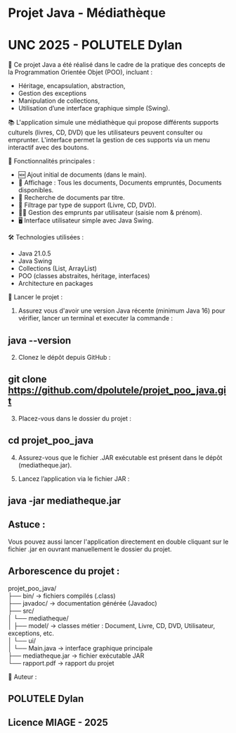 # Projet Java - Médiathèque  
# UNC 2025 - POLUTELE Dylan

🎯 Ce projet Java a été réalisé dans le cadre de la pratique des concepts de la Programmation Orientée Objet (POO), incluant :
- Héritage, encapsulation, abstraction,
- Gestion des exceptions 
- Manipulation de collections,
- Utilisation d’une interface graphique simple (Swing).

📚 L'application simule une médiathèque qui propose différents supports culturels (livres, CD, DVD) que les utilisateurs peuvent consulter ou emprunter. L'interface permet la gestion de ces supports via un menu interactif avec des boutons.

🔧 Fonctionnalités principales :
- 🆕 Ajout initial de documents (dans le main).
- 📃 Affichage : Tous les documents, Documents empruntés, Documents disponibles.
- 🔎 Recherche de documents par titre.
- 🧩 Filtrage par type de support (Livre, CD, DVD).
- 🙋‍♂️ Gestion des emprunts par utilisateur (saisie nom & prénom).
- 🖥 Interface utilisateur simple avec Java Swing.

🛠 Technologies utilisées :
- Java 21.0.5
- Java Swing
- Collections (List, ArrayList)
- POO (classes abstraites, héritage, interfaces)
- Architecture en packages

🚀 Lancer le projet :

1. Assurez vous d'avoir une version Java récente (minimum Java 16) pour vérifier, lancer un terminal et executer la commande :

## java --version

2. Clonez le dépôt depuis GitHub :


## git clone https://github.com/dpolutele/projet_poo_java.git


3. Placez-vous dans le dossier du projet : 

## cd projet_poo_java

4. Assurez-vous que le fichier .JAR exécutable est présent dans le dépôt (mediatheque.jar).

5. Lancez l’application via le fichier JAR :

## java -jar mediatheque.jar

## Astuce :

Vous pouvez aussi lancer l'application directement en double cliquant sur le fichier .jar en ouvrant manuellement le dossier du projet.

## Arborescence du projet : 

projet_poo_java/  
├── bin/                           → fichiers compilés (.class)  
├── javadoc/                       → documentation générée (Javadoc)  
├── src/  
│   └── mediatheque/  
│       ├── model/                → classes métier : Document, Livre, CD, DVD, Utilisateur, exceptions, etc.  
│       └── ui/  
│           └── Main.java         → interface graphique principale  
├── mediatheque.jar           → fichier exécutable JAR  
└── rapport.pdf                   → rapport du projet



👤 Auteur :


## POLUTELE Dylan
## Licence MIAGE - 2025 